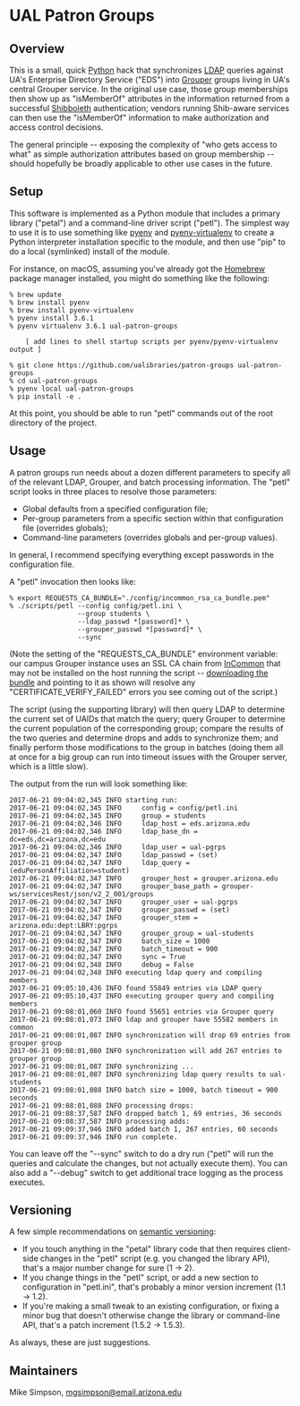 # UAL Patron Groups

## Overview

This is a small, quick [Python][python] hack that synchronizes [LDAP][ldap] queries against UA's
Enterprise Directory Service ("EDS") into [Grouper][grouper] groups living in UA's central
Grouper service.  In the original use case, those group memberships then show up as 
"isMemberOf" attributes in the information returned from a successful [Shibboleth][shibboleth] 
authentication; vendors running Shib-aware services can then use the "isMemberOf" 
information to make authorization and access control decisions.

The general principle -- exposing the complexity of "who gets access to what" as simple
authorization attributes based on group membership -- should hopefully be broadly 
applicable to other use cases in the future.

## Setup

This software is implemented as a Python module that includes a primary library ("petal")
and a command-line driver script ("petl").  The simplest way to use it is to use something 
like [pyenv][pyenv] and [pyenv-virtualenv][pyenv-virtualenv] to create a Python interpreter
installation specific to the module, and then use "pip" to do a local (symlinked) install
of the module.

For instance, on macOS, assuming you've already got the [Homebrew][homebrew] package manager
installed, you might do something like the following:

    % brew update
    % brew install pyenv
    % brew install pyenv-virtualenv
	% pyenv install 3.6.1
    % pyenv virtualenv 3.6.1 ual-patron-groups
    
        [ add lines to shell startup scripts per pyenv/pyenv-virtualenv output ]
    
    % git clone https://github.com/ualibraries/patron-groups ual-patron-groups
    % cd ual-patron-groups
    % pyenv local ual-patron-groups
    % pip install -e .

At this point, you should be able to run "petl" commands out of the root directory
of the project.

## Usage

A patron groups run needs about a dozen different parameters to specify all of the
relevant LDAP, Grouper, and batch processing information. The "petl" script looks in
three places to resolve those parameters:

*   Global defaults from a specified configuration file;
*   Per-group parameters from a specific section within that configuration file
    (overrides globals);
*   Command-line parameters (overrides globals and per-group values).

In general, I recommend specifying everything except passwords in the configuration file.

A "petl" invocation then looks like:

    % export REQUESTS_CA_BUNDLE="./config/incommon_rsa_ca_bundle.pem"
    % ./scripts/petl --config config/petl.ini \
                     --group students \
                     --ldap_passwd *[password]* \
                     --grouper_passwd *[password]* \
                     --sync

(Note the setting of the "REQUESTS_CA_BUNDLE" environment variable: our campus Grouper
instance uses an SSL CA chain from [InCommon][incommon] that may not be installed on the host
running the script -- [downloading the bundle][certs] and pointing to it as shown will
resolve any "CERTIFICATE_VERIFY_FAILED" errors you see coming out of the script.)

The script (using the supporting library) will then query LDAP to determine the
current set of UAIDs that match the query; query Grouper to determine the current population
of the corresponding group; compare the results of the two queries and determine
drops and adds to synchronize them; and finally perform those modifications to the group
in batches (doing them all at once for a big group can run into timeout issues with
the Grouper server, which is a little slow).

The output from the run will look something like:

    2017-06-21 09:04:02,345 INFO starting run:
    2017-06-21 09:04:02,345 INFO     config = config/petl.ini
    2017-06-21 09:04:02,345 INFO     group = students
    2017-06-21 09:04:02,346 INFO     ldap_host = eds.arizona.edu
    2017-06-21 09:04:02,346 INFO     ldap_base_dn = dc=eds,dc=arizona,dc=edu
    2017-06-21 09:04:02,346 INFO     ldap_user = ual-pgrps
    2017-06-21 09:04:02,347 INFO     ldap_passwd = (set)
    2017-06-21 09:04:02,347 INFO     ldap_query = (eduPersonAffiliation=student)
    2017-06-21 09:04:02,347 INFO     grouper_host = grouper.arizona.edu
    2017-06-21 09:04:02,347 INFO     grouper_base_path = grouper-ws/servicesRest/json/v2_2_001/groups
    2017-06-21 09:04:02,347 INFO     grouper_user = ual-pgrps
    2017-06-21 09:04:02,347 INFO     grouper_passwd = (set)
    2017-06-21 09:04:02,347 INFO     grouper_stem = arizona.edu:dept:LBRY:pgrps
    2017-06-21 09:04:02,347 INFO     grouper_group = ual-students
    2017-06-21 09:04:02,347 INFO     batch_size = 1000
    2017-06-21 09:04:02,347 INFO     batch_timeout = 900
    2017-06-21 09:04:02,347 INFO     sync = True
    2017-06-21 09:04:02,348 INFO     debug = False
    2017-06-21 09:04:02,348 INFO executing ldap query and compiling members
    2017-06-21 09:05:10,436 INFO found 55849 entries via LDAP query
    2017-06-21 09:05:10,437 INFO executing grouper query and compiling members
    2017-06-21 09:08:01,060 INFO found 55651 entries via Grouper query
    2017-06-21 09:08:01,073 INFO ldap and grouper have 55582 members in common
    2017-06-21 09:08:01,087 INFO synchronization will drop 69 entries from grouper group
    2017-06-21 09:08:01,080 INFO synchronization will add 267 entries to grouper group
    2017-06-21 09:08:01,087 INFO synchronizing ...
    2017-06-21 09:08:01,087 INFO synchronizing ldap query results to ual-students
    2017-06-21 09:08:01,088 INFO batch size = 1000, batch timeout = 900 seconds
    2017-06-21 09:08:01,088 INFO processing drops:
    2017-06-21 09:08:37,587 INFO dropped batch 1, 69 entries, 36 seconds
    2017-06-21 09:08:37,587 INFO processing adds:
    2017-06-21 09:09:37,946 INFO added batch 1, 267 entries, 60 seconds
    2017-06-21 09:09:37,946 INFO run complete.

You can leave off the "--sync" switch to do a dry run ("petl" will run the queries
and calculate the changes, but not actually execute them).  You can also add a "--debug"
switch to get additional trace logging as the process executes.

## Versioning

A few simple recommendations on [semantic versioning][semver]:

*   If you touch anything in the "petal" library code that then requires client-side changes in
    the "petl" script (e.g. you changed the library API), that's a major number change for 
    sure (1 → 2).
*   If you change things in the "petl" script, or add a new section to configuration in "petl.ini",
    that's probably a minor version increment (1.1 → 1.2).
*   If you're making a small tweak to an existing configuration, or fixing a minor bug that doesn't
    otherwise change the library or command-line API, that's a patch increment (1.5.2 → 1.5.3).
    
As always, these are just suggestions.

## Maintainers

Mike Simpson, mgsimpson@email.arizona.edu


[python]: https://www.python.org/
[ldap]: https://en.wikipedia.org/wiki/Lightweight_Directory_Access_Protocol
[grouper]: https://www.internet2.edu/products-services/trust-identity/grouper/
[shibboleth]: https://shibboleth.net/
[pyenv]: https://github.com/pyenv/pyenv
[pyenv-virtualenv]: https://github.com/pyenv/pyenv-virtualenv
[homebrew]: https://brew.sh/
[incommon]: https://www.incommon.org/
[certs]: https://spaces.internet2.edu/display/ICCS/InCommon+Cert+Types
[semver]: http://semver.org/
